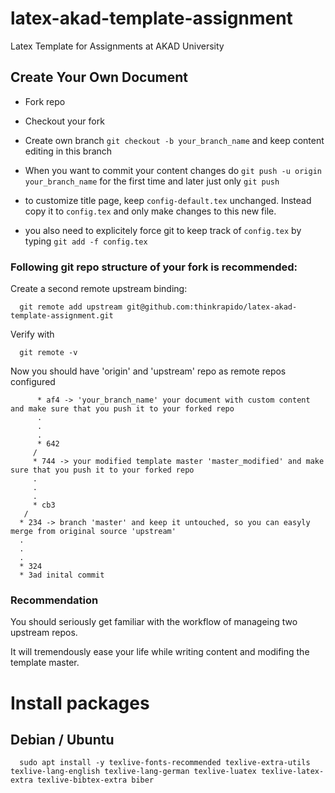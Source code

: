 # latex-akad-template-assignment
Latex Template for Assignments at AKAD University

## Create Your Own Document

- Fork repo
- Checkout your fork
- Create own branch ```git checkout -b your_branch_name``` and keep content editing in this branch
- When you want to commit your content changes do ```git push -u origin your_branch_name``` for the first time and later just only ```git push```

- to customize title page, keep ```config-default.tex``` unchanged. Instead copy it to ```config.tex``` and only make changes to this new file.
- you also need to explicitely force git to keep track of ```config.tex``` by typing ```git add -f config.tex```

### Following git repo structure of your fork is recommended:

Create a second remote upstream binding:

      git remote add upstream git@github.com:thinkrapido/latex-akad-template-assignment.git

Verify with

      git remote -v

Now you should have 'origin' and 'upstream' repo as remote repos configured

      
          * af4 -> 'your_branch_name' your document with custom content and make sure that you push it to your forked repo
          .
          .
          .    
          * 642
         / 
         * 744 -> your modified template master 'master_modified' and make sure that you push it to your forked repo
         .
         .
         . 
         * cb3
       /
      * 234 -> branch 'master' and keep it untouched, so you can easyly merge from original source 'upstream'
      .
      .
      . 
      * 324
      * 3ad inital commit

### Recommendation

You should seriously get familiar with the workflow of manageing two upstream repos. 

It will tremendously ease your life while writing content and modifing the template master. 

# Install packages

## Debian / Ubuntu

      sudo apt install -y texlive-fonts-recommended texlive-extra-utils texlive-lang-english texlive-lang-german texlive-luatex texlive-latex-extra texlive-bibtex-extra biber